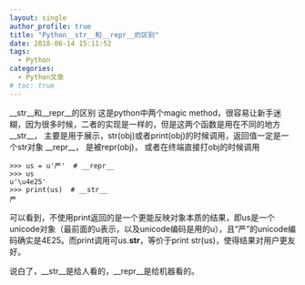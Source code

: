 ```yaml
---
layout: single
author_profile: true
title: "Python__str__和__repr__的区别"
date: 2018-06-14 15:11:52
tags:
  - Python
categories:
  - Python文章
# toc: true
---
```


\_\_str_\_和\_\_repr\_\_的区别
这是python中两个magic method，很容易让新手迷糊，因为很多时候，二者的实现是一样的，但是这两个函数是用在不同的地方
\_\_str\_\_， 主要是用于展示，str(obj)或者print(obj)的时候调用，返回值一定是一个str对象
\_\_repr\_\_， 是被repr(obj)， 或者在终端直接打obj的时候调用
```
>>> us = u'严'  # __repr__
>>> us
u'\u4e25'
>>> print(us)  # __str__
严
```
可以看到，不使用print返回的是一个更能反映对象本质的结果，即us是一个unicode对象（最前面的u表示，以及unicode编码是用的u），且“严”的unicode编码确实是4E25。而print调用可us.__str__，等价于print str(us)，使得结果对用户更友好。

说白了，__str__是给人看的，__repr__是给机器看的。
